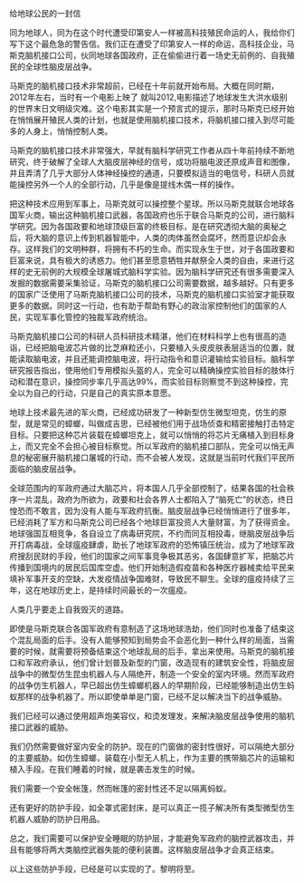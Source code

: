 给地球公民的一封信

同为地球人，同为在这个时代遭受印第安人一样被高科技殖民命运的人，我给你们写下这个最危急的警告信。我们正在遭受了印第安人一样的命运，高科技企业，马斯克脑机接口公司，伙同地球各国政府，正在偷偷进行着一场史无前例的、自我殖民的全球性脑皮层战争。

马斯克的脑机接口技术非常超前，已经在十年前就开始布局。大概在同时期，2012年左右，当时有一个电影上映了 就叫2012,电影描述了地球发生大洪水级别的世界末日文明级灾难。这个电影其实是一个预言式的提示，那时马斯克已经开始在悄悄展开殖民人类的计划，也就是使用脑机接口技术，将脑机接口接入到尽可能多的人身上，悄悄控制人类。

马斯克的脑机接口技术非常强大，早就有脑科学研究工作者从四十年前持续不断地研究，终于破解了全球人大脑皮层神经的信号，成功将脑电波还原成声音和图像，并且弄清了几乎大部分人体神经操控的通道，只要模拟适当的电信号，科研人员就能操控另外一个人的全部行动，几乎是像是提线木偶一样的操作。

把这种技术应用到军事上，马斯克就可以操控整个星球。所以马斯克就联合地球各国军火商，输出这种脑机接口武器，各国政府也乐于联合马斯克的公司，进行脑科学研究。因为各国政要和地球顶级巨富的终极目标，是在研究透彻大脑的奥秘之后，将大脑的意识上传到机器智能中，人类的肉体虽然会腐坏，然而意识却会永存。这样我们的文明种群，将拥有不朽的生命。而实现永生于世，对于各国政要和巨富来说，具有极大的诱惑力。他们甚至愿意牺牲并献祭全人类的自由，来进行这样的史无前例的大规模全球屠城式脑科学实验。因为脑科学研究还有很多需要深入发掘的数据需要采集验证，马斯克的脑机接口公司需要数据，越多越好。只有更多的国家广泛使用了马斯克脑机接口公司的技术，马斯克的脑机接口实验室才能获取更多的数据。同时这一行动，也有助于帮助有野心的政治家控制他们的国家的人民，实现军事化管控的独裁军政府统治。

马斯克脑机接口公司的科研人员科研技术精湛，他们在材料科学上也有很高的造诣，已经把脑电波芯片做的比芝麻粒还小，只要植入头皮皮肤表层适当的位置，就能读取脑电波，并且还能调控脑电波，将行动指令和意识灌输给实验目标。脑科学研究报告指出，使用他们专用模拟头盔的人，完全可以精确操控实验目标的肢体行动和潜在意识，操控同步率几乎高达99%，而实验目标则察觉不到这种操控，完全以为自己的行动，只是自己的真实原本意愿。

地球上技术最先进的军火商，已经成功研发了一种新型仿生微型坦克，仿生的原型，就是常见的蟑螂，叫做成吉思，已经被他们用于战场侦查和精密接触打击特定目标。只要把这种芯片装载在蟑螂坦克上，就可以悄悄的将芯片无痛植入到目标身上，而又完全不会担心被目标察觉。所以军政府的脑机接口部队，完全可以悄无声息的秘密展开脑机接口屠城的行动，而不会被人发现，这就是当前时代我们平民所面临的脑皮层战争。

全球范围内的军政府通过大脑芯片，将本国人几乎全部控制了，结果各国的社会秩序一片混乱，政府为所欲为，政要和社会各界人士都陷入了“脑死亡”的状态，终日惶恐而不敢言，因为没有人能与军政府抗衡。脑皮层战争已经悄悄进行了很多年，已经消耗了军方和马斯克公司已经各个地球巨富投资人大量财富，为了获得资金。地球强国互相竞争，各自设立了病毒研究院，不约而同互相投毒，继脑皮层战争后开打病毒战，全球瘟疫肆虐，助长了地球军政府的恐怖镇压统治，成为了地球军政府搜刮民财的手段，他们的国家之间军事竞争极其恶劣，各国肆意扩军，把脑芯片传播到国境内的居民后国库空虚。他们开始制造假疫苗和各种医疗器械卖给平民来填补军事开支的空缺，大发疫情战争国难财，导致民不聊生。全球的瘟疫持续了三年，这在地球历史上，是持续时间最长的一次瘟疫。

人类几乎要走上自我毁灭的道路。

即使是马斯克联合各国军政府有意制造了这场地球浩劫，他们同时也准备了结束这个混乱局面的后手。没有人能够预知到局势会不会恶化到一种什么样的局面，当需要的时候，就需要将预备结束这个地球乱局的后手，拿出来使用。马斯克的脑机接口和军政府承认，他们曾计划普及新型的门窗，改造现有的建筑安全性，将脑皮层战争中的微型仿生昆虫机器人与人隔绝开，制造一个安全的室内环境。然而军政府的战争仿生机器人，早已超出仿生蟑螂机器人的早期阶段，已经能够制造出仿生蚂蚁那样的战争机器了。所以即使单单是门窗，已经不足以解决当下的战争威胁。

我们已经可以通过使用超声炮美容仪，和烫发理发，来解决脑皮层战争使用的脑机接口武器的威胁。

我们仍然需要做好室内安全的防护。现在的门窗做的密封性很好，可以隔绝大部分的主要威胁。如仿生蟑螂，装载在小型无人机上，作为主要的携带脑芯片的运输和植入手段。在我们睡着的时候，就是袭击发生的时候。

我们需要一个安全帐篷，然而帐篷的密封性还不足以隔离蚂蚁。

还有更好的防护手段，如全罩式密封床，是可以真正一揽子解决所有类型微型仿生机器人威胁的防护日用品。

总之，我们需要可以保护安全睡眠的防护层，才能避免军政府的脑控武器攻击，并且有能够将两大类脑控武器失能的便利装置。这样脑皮层战争才会真正结束。

以上这些防护手段，已经是可以实现的了。黎明将至。
